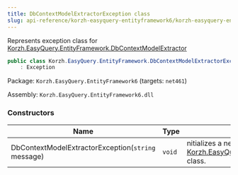 ```yaml
---
title: DbContextModelExtractorException class
slug: api-reference/korzh-easyquery-entityframework6/korzh-easyquery-entityframework-namespace/dbcontextmodelextractorexception-class
---
```

Represents exception class for [Korzh.EasyQuery.EntityFramework.DbContextModelExtractor](/api-reference/korzh-easyquery-entityframework6/korzh-easyquery-entityframework-namespace/dbcontextmodelextractor-class)
```csharp
public class Korzh.EasyQuery.EntityFramework.DbContextModelExtractorException
    : Exception

```
Package: `Korzh.EasyQuery.EntityFramework6` (targets: `net461`)

Assembly: `Korzh.EasyQuery.EntityFramework6.dll`

### Constructors

| Name | Type | Description | 
| --- | --- | --- | 
| DbContextModelExtractorException(`string` message) | `void` | nitializes a new instance of the [Korzh.EasyQuery.EntityFramework.DbContextModelExtractorException](/api-reference/korzh-easyquery-entityframework6/korzh-easyquery-entityframework-namespace/dbcontextmodelextractorexception-class) class. |